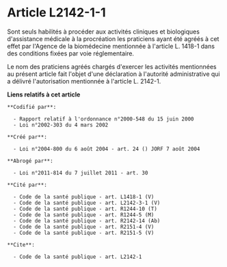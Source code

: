 # Article L2142-1-1

Sont seuls habilités à procéder aux activités cliniques et biologiques d'assistance médicale à la procréation les praticiens
ayant été agréés à cet effet par l'Agence de la biomédecine mentionnée à l'article L. 1418-1 dans des conditions fixées par
voie réglementaire.

Le nom des praticiens agréés chargés d'exercer les activités mentionnées au présent article fait l'objet d'une déclaration à
l'autorité administrative qui a délivré l'autorisation mentionnée à l'article L. 2142-1.

**Liens relatifs à cet article**

	**Codifié par**:

	  - Rapport relatif à l'ordonnance n°2000-548 du 15 juin 2000
	  - Loi n°2002-303 du 4 mars 2002

	**Créé par**:

	  - Loi n°2004-800 du 6 août 2004 - art. 24 () JORF 7 août 2004

	**Abrogé par**:

	  - Loi n°2011-814 du 7 juillet 2011 - art. 30

	**Cité par**:

	  - Code de la santé publique - art. L1418-1 (V)
	  - Code de la santé publique - art. L2142-3-1 (V)
	  - Code de la santé publique - art. R1244-10 (T)
	  - Code de la santé publique - art. R1244-5 (M)
	  - Code de la santé publique - art. R2142-14 (Ab)
	  - Code de la santé publique - art. R2151-4 (V)
	  - Code de la santé publique - art. R2151-5 (V)

	**Cite**:

	  - Code de la santé publique - art. L2142-1
